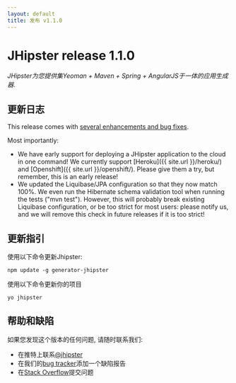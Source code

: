 ```yaml
---
layout: default
title: 发布 v1.1.0
---
```


JHipster release 1.1.0
==================

*JHipster为您提供集Yeoman + Maven + Spring + AngularJS于一体的应用生成器.*

更新日志
----------

This release comes with [several enhancements and bug fixes](https://github.com/jhipster/generator-jhipster/issues?q=milestone%3A1.1+is%3Aclosed).

Most importantly:

- We have early support for deploying a JHipster application to the cloud in one command! We currently support [Heroku]({{ site.url }}/heroku/) and [Openshift]({{ site.url }}/openshift/). Please give them a try, but remember, this is an early release!
- We updated the Liquibase/JPA configuration so that they now match 100%. We even run the Hibernate schema validation tool when running the tests ("mvn test"). However, this will probably break existing Liquibase configuration, or be too strict for most users: please notify us, and we will remove this check in future releases if it is too strict!


更新指引
------------

使用以下命令更新Jhipster:

```
npm update -g generator-jhipster
```

使用以下命令更新你的项目

```
yo jhipster
```

帮助和缺陷
--------------

如果您发现这个版本的任何问题, 请随时联系我们:

- 在推特上联系[@jhipster](https://twitter.com/jhipster)
- 在我们的[bug tracker](https://github.com/jhipster/generator-jhipster/issues?state=open)添加一个缺陷报告
- 在[Stack Overflow](http://stackoverflow.com/tags/jhipster/info)提交问题
